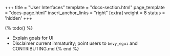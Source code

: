+++
title = "User Interfaces"
template = "docs-section.html"
page_template = "docs-page.html"
insert_anchor_links = "right"
[extra]
weight = 8
status = 'hidden'
+++

{% todo() %}

* Explain goals for UI
* Disclaimer current immaturity; point users to `bevy_egui` and CONTRIBUTING.md
{% end %}
